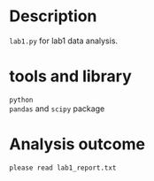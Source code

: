 # Description
`lab1.py` for lab1 data analysis.

# tools and library
`python` \
`pandas` and `scipy` package

# Analysis outcome
`please read lab1_report.txt`